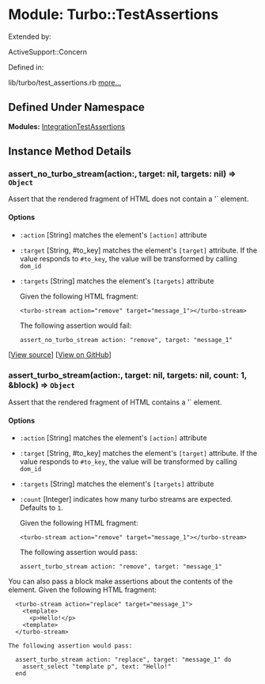 Module: Turbo::TestAssertions
=============================

Extended by:

ActiveSupport::Concern

Defined in:

lib/turbo/test_assertions.rb [more...](https://rubydoc.info/github/hotwired/turbo-rails/main/Turbo/TestAssertions#)

Defined Under Namespace
-----------------------

**Modules:** [IntegrationTestAssertions](https://rubydoc.info/github/hotwired/turbo-rails/main/Turbo/TestAssertions/IntegrationTestAssertions "Turbo::TestAssertions::IntegrationTestAssertions (module)")


Instance Method Details
-----------------------

### **assert_no_turbo_stream**(action:, target: nil, targets: nil) ⇒ `Object`

Assert that the rendered fragment of HTML does not contain a '<turbo-stream>` element.

#### Options

-   `:action` [String] matches the element's `[action]` attribute

-   `:target` [String, #to_key] matches the element's `[target]` attribute. If the value responds to `#to_key`, the value will be transformed by calling `dom_id`

-   `:targets` [String] matches the element's `[targets]` attribute

    Given the following HTML fragment:

    ```
    <turbo-stream action="remove" target="message_1"></turbo-stream>
    ```

    The following assertion would fail:

    ```
    assert_no_turbo_stream action: "remove", target: "message_1"
    ```

[[View source](https://rubydoc.info/github/hotwired/turbo-rails/main/Turbo/TestAssertions#)] [[View on GitHub](https://github.com/hotwired/turbo-rails/blob/main/lib/turbo/test_assertions.rb#L76)]

### **assert_turbo_stream**(action:, target: nil, targets: nil, count: 1, &block) ⇒ `Object`

Assert that the rendered fragment of HTML contains a '<turbo-stream>` element.

#### Options

-   `:action` [String] matches the element's `[action]` attribute

-   `:target` [String, #to_key] matches the element's `[target]` attribute. If the value responds to `#to_key`, the value will be transformed by calling `dom_id`

-   `:targets` [String] matches the element's `[targets]` attribute

-   `:count` [Integer] indicates how many turbo streams are expected. Defaults to `1`.

    Given the following HTML fragment:

    ```
    <turbo-stream action="remove" target="message_1"></turbo-stream>
    ```

    The following assertion would pass:

    ```
    assert_turbo_stream action: "remove", target: "message_1"
    ```

You can also pass a block make assertions about the contents of the element. Given the following HTML fragment:

```
  <turbo-stream action="replace" target="message_1">
    <template>
      <p>Hello!</p>
    <template>
  </turbo-stream>

The following assertion would pass:

  assert_turbo_stream action: "replace", target: "message_1" do
    assert_select "template p", text: "Hello!"
  end
```